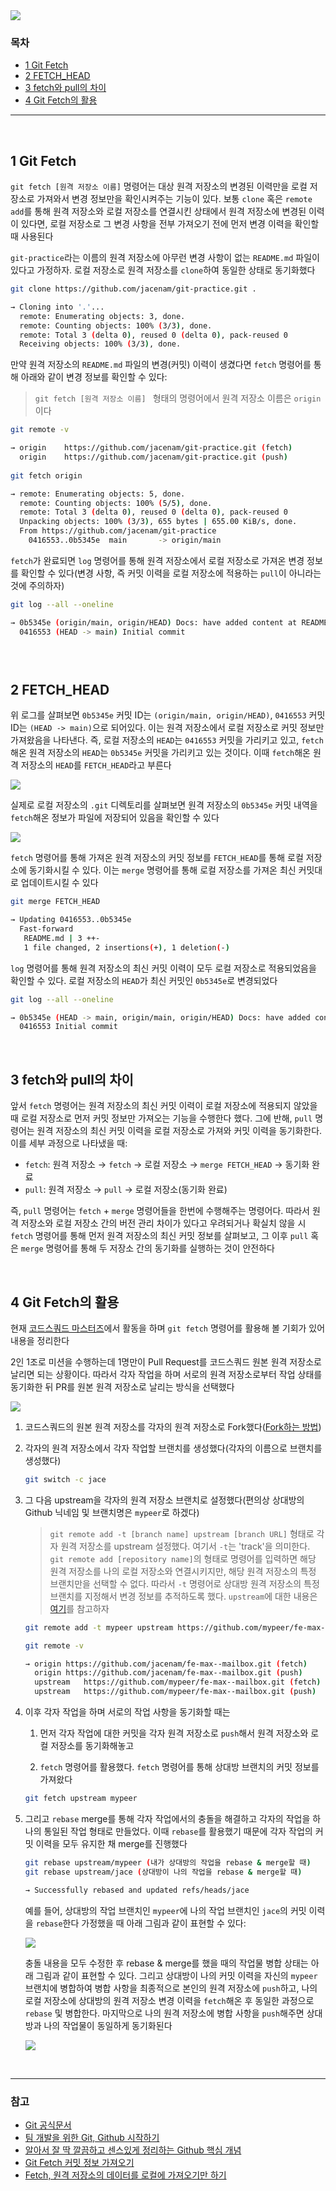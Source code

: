 <img src="https://ifh.cc/g/xmybLo.png" style="max-width: 100%" align="center">

### 목차

- [1 Git Fetch](#1-Git-Fetch)
- [2 FETCH_HEAD](#2-FETCH_HEAD)
- [3 fetch와 pull의 차이](#3-fetch와-pull의-차이)
- [4 Git Fetch의 활용](#4-Git-Fetch의-활용)

***

<br>

## 1 Git Fetch

`git fetch [원격 저장소 이름]` 명령어는 대상 원격 저장소의 변경된 이력만을 로컬 저장소로 가져와서 변경 정보만을 확인시켜주는 기능이 있다. 보통  `clone` 혹은 `remote add`를 통해 원격 저장소와 로컬 저장소를 연결시킨 상태에서 원격 저장소에 변경된 이력이 있다면, 로컬 저장소로 그 변경 사항을 전부 가져오기 전에 먼저 변경 이력을 확인할 때 사용된다 

`git-practice`라는 이름의 원격 저장소에 아무런 변경 사항이 없는 `README.md` 파일이 있다고 가정하자. 로컬 저장소로 원격 저장소를 `clone`하여 동일한 상태로 동기화했다

```bash
git clone https://github.com/jacenam/git-practice.git .

→ Cloning into '.'...
  remote: Enumerating objects: 3, done.
  remote: Counting objects: 100% (3/3), done.
  remote: Total 3 (delta 0), reused 0 (delta 0), pack-reused 0
  Receiving objects: 100% (3/3), done.
```

만약 원격 저장소의 `README.md` 파일의 변경(커밋) 이력이 생겼다면 `fetch` 명령어를 통해 아래와 같이 변경 정보를 확인할 수 있다:

> `git fetch [원격 저장소 이름] ` 형태의 명령어에서 원격 저장소 이름은 `origin`이다

```bash
git remote -v 

→ origin	https://github.com/jacenam/git-practice.git (fetch)
  origin	https://github.com/jacenam/git-practice.git (push)
  
git fetch origin

→ remote: Enumerating objects: 5, done.
  remote: Counting objects: 100% (5/5), done.
  remote: Total 3 (delta 0), reused 0 (delta 0), pack-reused 0
  Unpacking objects: 100% (3/3), 655 bytes | 655.00 KiB/s, done.
  From https://github.com/jacenam/git-practice
    0416553..0b5345e  main       -> origin/main 
```

`fetch`가 완료되면 `log` 명령어를 통해 원격 저장소에서 로컬 저장소로 가져온 변경 정보를 확인할 수 있다(변경 사항, 즉 커밋 이력을 로컬 저장소에 적용하는 `pull`이 아니라는 것에 주의하자)

```bash
git log --all --oneline

→ 0b5345e (origin/main, origin/HEAD) Docs: have added content at README.md
  0416553 (HEAD -> main) Initial commit
```

### <br>

## 2 FETCH_HEAD

위 로그를 살펴보면 `0b5345e` 커밋 ID는 `(origin/main, origin/HEAD)`, `0416553` 커밋 ID는 `(HEAD -> main)`으로 되어있다. 이는 원격 저장소에서 로컬 저장소로 커밋 정보만 가져왔음을 나타낸다. 즉, 로컬 저장소의 `HEAD`는 `0416553` 커밋을 가리키고 있고, `fetch`해온 원격 저장소의  `HEAD`는 `0b5345e` 커밋을 가리키고 있는 것이다. 이때 `fetch`해온 원격 저장소의 `HEAD`를 `FETCH_HEAD`라고 부른다

<img src="https://ifh.cc/g/DfZb0V.png" style="max-width: 100%" align="center">

실제로 로컬 저장소의 `.git` 디렉토리를 살펴보면 원격 저장소의  `0b5345e` 커밋 내역을 `fetch`해온 정보가 파일에 저장되어 있음을 확인할 수 있다

<img src="https://ifh.cc/g/SSDVBy.png" style="max-width: 100%" align="center">

`fetch` 명령어를 통해 가져온 원격 저장소의 커밋 정보를 `FETCH_HEAD`를 통해 로컬 저장소에 동기화시킬 수 있다. 이는 `merge` 명령어를 통해 로컬 저장소를 가져온 최신 커밋대로 업데이트시킬 수 있다

```bash
git merge FETCH_HEAD

→ Updating 0416553..0b5345e
  Fast-forward
   README.md | 3 ++-
   1 file changed, 2 insertions(+), 1 deletion(-)
```

`log` 명령어를 통해 원격 저장소의 최신 커밋 이력이 모두 로컬 저장소로 적용되었음을 확인할 수 있다. 로컬 저장소의  `HEAD`가 최신 커밋인 `0b5345e`로 변경되었다

```bash
git log --all --oneline

→ 0b5345e (HEAD -> main, origin/main, origin/HEAD) Docs: have added content at README.md
  0416553 Initial commit
```

<br>

## 3 fetch와 pull의 차이

앞서 `fetch` 명령어는 원격 저장소의 최신 커밋 이력이 로컬 저장소에 적용되지 않았을 때 로컬 저장소로 먼저 커밋 정보만 가져오는 기능을 수행한다 했다. 그에 반해, `pull` 명령어는 원격 저장소의 최신 커밋 이력을 로컬 저장소로 가져와 커밋 이력을 동기화한다. 이를 세부 과정으로 나타냈을 때: 

- `fetch`: 원격 저장소 → `fetch` → 로컬 저장소 → `merge FETCH_HEAD` → 동기화 완료
- `pull`: 원격 저장소 → `pull` → 로컬 저장소(동기화 완료)

즉, `pull` 명령어는 `fetch` + `merge` 명령어들을 한번에 수행해주는 명령어다. 따라서 원격 저장소와 로컬 저장소 간의 버전 관리 차이가 있다고 우려되거나 확실치 않을 시 `fetch` 명령어를 통해 먼저 원격 저장소의 최신 커밋 정보를 살펴보고, 그 이후 `pull` 혹은 `merge` 명령어를 통해 두 저장소 간의 동기화를 실행하는 것이 안전하다

<br>

## 4 Git Fetch의 활용

현재 [코드스쿼드 마스터즈](https://codesquad.kr/masters)에서 활동을 하며 `git fetch` 명령어를 활용해 볼 기회가 있어 내용을 정리한다

2인 1조로 미션을 수행하는데 1명만이 Pull Request를 코드스쿼드 원본 원격 저장소로 날리면 되는 상황이다. 따라서 각자 작업을 하며 서로의 원격 저장소로부터 작업 상태를 동기화한 뒤 PR를 원본 원격 저장소로 날리는 방식을 선택했다

<img src="https://ifh.cc/g/OMm789.jpg" style="max-width: 100%" align="center" />

1. 코드스쿼드의 원본 원격 저장소를 각자의 원격 저장소로 Fork했다([Fork하는 방법](https://github.com/jacenam/WIL-archive/blob/main/Git/Git%20Fork.md#3-Fork하는-방법))

2. 각자의 원격 저장소에서 각자 작업할 브랜치를 생성했다(각자의 이름으로 브랜치를 생성했다)

   ```bash
   git switch -c jace
   ```

3. 그 다음 upstream을 각자의 원격 저장소 브랜치로 설정했다(편의상 상대방의 Github 닉네임 및 브랜치명은 `mypeer`로 하겠다)

   > `git remote add -t [branch name] upstream [branch URL]` 형태로 각자 원격 저장소를 upstream 설정했다. 여기서 `-t`는 'track'을 의미한다. `git remote add [repository name]`의 형태로 명령어를 입력하면 해당 원격 저장소를 나의 로컬 저장소와 연결시키지만, 해당 원격 저장소의 특정 브랜치만을 선택할 수 없다. 따라서 `-t` 명령어로 상대방 원격 저장소의 특정 브랜치를 지정해서 변경 정보를 추적하도록 했다. `upstream`에 대한 내용은 [여기](https://github.com/jacenam/WIL-archive/blob/main/Git/Git%20Fork.md#4-fork를-위한-remote와-upstream에-대해-이해하기)를 참고하자

   ```bash
   git remote add -t mypeer upstream https://github.com/mypeer/fe-max--mailbox.git
   
   git remote -v 
   
   → origin	https://github.com/jacenam/fe-max--mailbox.git (fetch)
     origin	https://github.com/jacenam/fe-max--mailbox.git (push)
     upstream	https://github.com/mypeer/fe-max--mailbox.git (fetch)
     upstream	https://github.com/mypeer/fe-max--mailbox.git (push)
   ```

4. 이후 각자 작업을 하며 서로의 작업 사항을 동기화할 때는 

   1. 먼저 각자 작업에 대한 커밋을 각자 원격 저장소로 `push`해서 원격 저장소와 로컬 저장소를 동기화해놓고

   2.  `fetch` 명령어를 활용했다. `fetch` 명령어를 통해 상대방 브랜치의 커밋 정보를 가져왔다

      ```bash
      git fetch upstream mypeer
      ```

5. 그리고 `rebase` merge를 통해 각자 작업에서의 충돌을 해결하고 각자의 작업을 하나의 통일된 작업 형태로 만들었다. 이때 `rebase`를 활용했기 때문에 각자 작업의 커밋 이력을 모두 유지한 채 merge를 진행했다

   ```bash
   git rebase upstream/mypeer (내가 상대방의 작업을 rebase & merge할 때)
   git rebase upstream/jace (상대방이 나의 작업을 rebase & merge할 때)
   
   → Successfully rebased and updated refs/heads/jace
   ```

   예를 들어, 상대방의 작업 브랜치인 `mypeer`에 나의 작업 브랜치인 `jace`의 커밋 이력을 `rebase`한다 가정했을 때 아래 그림과 같이 표현할 수 있다:

   <img src="https://ifh.cc/g/SWWs0V.jpg" style="max-width: 100%" align="center">

   충돌 내용을 모두 수정한 후 rebase & merge를 했을 때의 작업물 병합 상태는 아래 그림과 같이 표현할 수 있다. 그리고 상대방이 나의 커밋 이력을 자신의 `mypeer` 브랜치에 병합하여 병합 사항을 최종적으로 본인의 원격 저장소에 `push`하고, 나의 로컬 저장소에 상대방의 원격 저장소 변경 이력을 `fetch`해온 후 동일한 과정으로 `rebase` 및 병합한다. 마지막으로 나의 원격 저장소에 병합 사항을 `push`해주면 상대방과 나의 작업물이 동일하게 동기화된다

   <img src="https://ifh.cc/g/V3hN2g.jpg" style="max-width: 100%" align="center">

<br>

***

### 참고

- [Git 공식문서](https://git-scm.com/docs)
- [팀 개발을 위한 Git, Github 시작하기](http://www.yes24.com/Product/Goods/85382769)
- [알아서 잘 딱 깔끔하고 센스있게 정리하는 Github 핵심 개념](https://m.yes24.com/Goods/Detail/108203273)
- [Git Fetch 커밋 정보 가져오기](https://velog.io/@devp1023/GIT-Fetch)
- [Fetch, 원격 저장소의 데이터를 로컬에 가져오기만 하기](https://backlog.com/git-tutorial/kr/stepup/stepup3_2.html)

